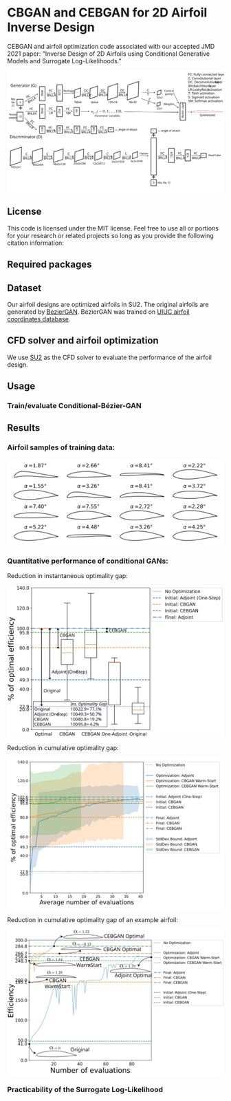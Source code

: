 # CBGAN and CEBGAN for 2D Airfoil Inverse Design
CEBGAN and airfoil optimization code associated with our accepted JMD 2021 paper: "Inverse Design of 2D Airfoils using Conditional Generative Models and Surrogate Log-Likelihoods."

![Alt text](/cbgan_architecture.svg)
<!-- ![Alt text](/architecture2.svg) -->

## License
This code is licensed under the MIT license. Feel free to use all or portions for your research or related projects so long as you provide the following citation information:

<!-- Wei Chen, Kevin Chiu, and Mark Fuge. "Airfoil Design Parameterization and Optimization using Bézier Generative Adversarial Networks." AIAA Journal (2020) Accepted.

    @article{chen2020airfoil,
	  title={Airfoil Design Parameterization and Optimization using Bézier Generative Adversarial Networks},
	  author={Chen, Wei and Chiu, Kevin and Fuge, Mark},
	  journal={AIAA Journal},
	  volume={},
	  number={},
	  pages={},
	  year={2020},
	  publisher={American Institute of Aeronautics and Astronautics}
        } -->

## Required packages

<!-- - tensorflow<2.0.0
- pyDOE
- sklearn
- numpy
- matplotlib
- autograd -->

## Dataset

Our airfoil designs are optimized airfoils in SU2. The original airfoils are generated by [BezierGAN](https://github.com/IDEALLab/bezier-gan). BezierGAN was trained on [UIUC airfoil coordinates database](http://m-selig.ae.illinois.edu/ads/coord_database.html).

[//]: <The raw data contains variable number of points along airfoil curves. We created the training data by applying [B-spline interpolation](https://github.com/IDEALLab/airfoil-interpolation) on these designs and removed outlier designs.>

## CFD solver and airfoil optimization

We use [SU2](https://su2code.github.io/) as the CFD solver to evaluate the performance of the airfoil design.

## Usage

### Train/evaluate Conditional-Bézier-GAN

<!-- Go to Conditional-Bézier-GAN's directory:

```bash
cd conditional-bezier-gan
```

Train a Bézier-GAN or evaluate a trained Bézier-GAN:

```bash
python train_gan.py
```

positional arguments:
    
```
mode	train or evaluate
noise	noise dimension
```

optional arguments:

```
-h, --help            	show this help message and exit
--model_id		model ID
--save_interval 	number of intervals for saving the trained model and plotting results
```

The trained model and synthesized shape plots will be saved under directory `conditional-bezier-gan/trained_gan/<latent>_<noise>/<model_id>`, where `<latent>`, `<noise>`, and `<model_id>` are latent dimension, noise dimension, and model ID specified in the above arguments. -->

## Results

### Airfoil samples of training data:

<img src=sample_train.svg width="640">

### Quantitative performance of conditional GANs:

Reduction in instantaneous optimality gap:

<img src=graph1_merged_250.svg width="640">

Reduction in cumulative optimality gap:

<img src=graph3_merged_250.svg width="640">

Reduction in cumulative optimality gap of an example airfoil:

<img src=cbegan_graph2.svg width="640">

<!-- Randomly generated airfoils:

<img src=synthesized_noise.svg width="640"> -->

### Practicability of the Surrogate Log-Likelihood


